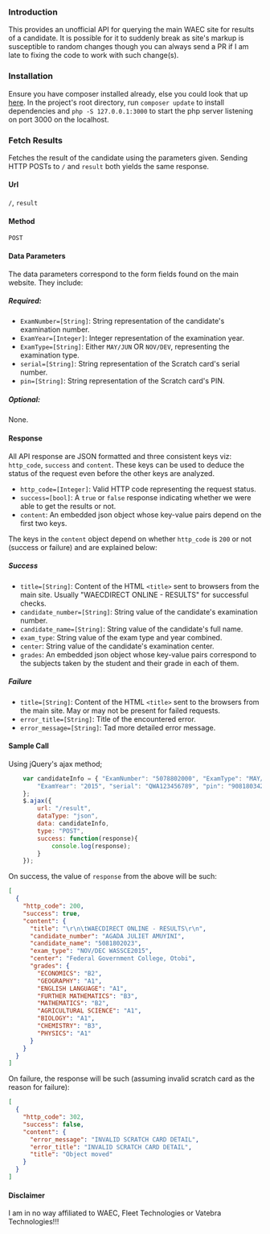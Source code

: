 ### Introduction
This provides an unofficial API for querying the main WAEC site for results of a candidate.
It is possible for it to suddenly break as site's markup is susceptible to random changes though 
you can always send a PR if I am late to fixing the code to work with such change(s).
### Installation
Ensure you have composer installed already, else you could look that up [here](https://getcomposer.org/doc/00-intro.md).
In the project's root directory, run `composer update` to install dependencies and `php -S 127.0.0.1:3000` to start the php server listening on port 3000 on the localhost.
### Fetch Results
Fetches the result of the candidate using the parameters given. Sending HTTP POSTs to `/` and `result` both yields the same response.
#### Url
`/`, `result`
#### Method
`POST`
#### Data Parameters
The data parameters correspond to the form fields found on the main website. They include:
##### Required:
* `ExamNumber=[String]`: String representation of the candidate's examination number.
* `ExamYear=[Integer]`: Integer representation of the examination year.
* `ExamType=[String]`: Either `MAY/JUN` OR `NOV/DEV`, representing the examination type.
* `serial=[String]`: String representation of the Scratch card's serial number.
* `pin=[String]`: String representation of the Scratch card's PIN.

##### Optional:
None.
#### Response
All API response are JSON formatted and three consistent keys viz: `http_code`, `success` and `content`. These keys can be used to deduce
the status of the request even before the other keys are analyzed.
* `http_code=[Integer]`: Valid HTTP code representing the request status.
* `success=[bool]`: A `true` or `false` response indicating whether we were able to get the results or not.
* `content`: An embedded json object whose key-value pairs depend on the first two keys.

The keys in the `content` object depend on whether `http_code` is `200` or not (success or failure) and are explained below:
##### Success
* `title=[String]`: Content of the HTML `<title>` sent to browsers from the main site. Usually "WAECDIRECT ONLINE - RESULTS" for successful checks.
* `candidate_number=[String]`: String value of the candidate's examination number.
* `candidate_name=[String]`: String value of the candidate's full name.
* `exam_type`: String value of the exam type and year combined.
* `center`: String value of the candidate's examination center.
* `grades`: An embedded json object whose key-value pairs correspond to the subjects taken by the student and their grade in each of them.
##### Failure
* `title=[String]`: Content of the HTML `<title>` sent to the browsers from the main site. May or may not be present for failed requests.
* `error_title=[String]`: Title of the encountered error.
* `error_message=[String]`: Tad more detailed error message.
#### Sample Call
Using jQuery's ajax method;
```javascript
    var candidateInfo = { "ExamNumber": "5078802000", "ExamType": "MAY/JUN",
        "ExamYear": "2015", "serial": "QWA123456789", "pin": "9081803423"
    };
    $.ajax({
        url: "/result",
        dataType: "json",
        data: candidateInfo,
        type: "POST",
        success: function(response){
            console.log(response);
        }
    });
```
On success, the value of `response` from the above will be such:
```json
[
  {
    "http_code": 200,
    "success": true,
    "content": {
      "title": "\r\n\tWAECDIRECT ONLINE - RESULTS\r\n",
      "candidate_number": "AGADA JULIET AMUYINI",
      "candidate_name": "5081802023",
      "exam_type": "NOV/DEC WASSCE2015",
      "center": "Federal Government College, Otobi",
      "grades": {
        "ECONOMICS": "B2",
        "GEOGRAPHY": "A1",
        "ENGLISH LANGUAGE": "A1",
        "FURTHER MATHEMATICS": "B3",
        "MATHEMATICS": "B2",
        "AGRICULTURAL SCIENCE": "A1",
        "BIOLOGY": "A1",
        "CHEMISTRY": "B3",
        "PHYSICS": "A1"
      }
    }
  }
]
```

On failure, the response will be such (assuming invalid scratch card as the reason for failure):
```json
[
  {
    "http_code": 302,
    "success": false,
    "content": {
      "error_message": "INVALID SCRATCH CARD DETAIL",
      "error_title": "INVALID SCRATCH CARD DETAIL",
      "title": "Object moved"
    }
  }
]
``` 

#### Disclaimer
I am in no way affiliated to WAEC, Fleet Technologies or Vatebra Technologies!!!
